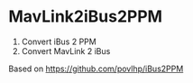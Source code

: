 # MavLink2iBus2PPM

1. Convert iBus 2 PPM
2. Convert MavLink 2 iBus

Based on https://github.com/povlhp/iBus2PPM

